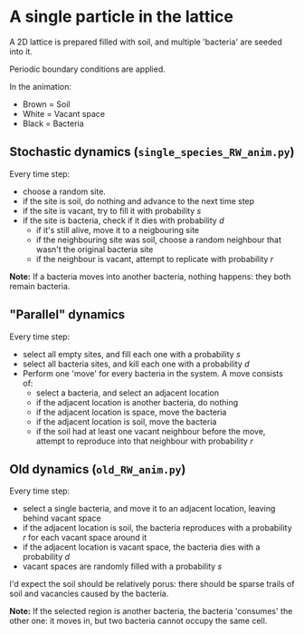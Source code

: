 # A single particle in the lattice

A 2D lattice is prepared filled with soil, and multiple 'bacteria' are seeded into it.

Periodic boundary conditions are applied.

In the animation:
- Brown = Soil
- White = Vacant space
- Black = Bacteria


## Stochastic dynamics (`single_species_RW_anim.py`)

Every time step:

* choose a random site.
* if the site is soil, do nothing and advance to the next time step
* if the site is vacant, try to fill it with probability $s$
* if the site is bacteria, check if it dies with probability $d$
  * if it's still alive, move it to a neigbouring site
  * if the neighbouring site was soil, choose a random neighbour that wasn't the original bacteria site
  * if the neighbour is vacant, attempt to replicate with probability $r$

**Note:** If a bacteria moves into another bacteria, nothing happens: they both remain bacteria.


## "Parallel" dynamics

Every time step:

* select all empty sites, and fill each one with a probability $s$
* select all bacteria sites, and kill each one with a probability $d$
* Perform one 'move' for every bacteria in the system. A move consists of:
  * select a bacteria, and select an adjacent location
  * if the adjacent location is another bacteria, do nothing
  * if the adjacent location is space, move the bacteria
  * if the adjacent location is soil, move the bacteria
  * if the soil had at least one vacant neighbour before the move, attempt to reproduce into that neighbour with probability $r$


## Old dynamics (`old_RW_anim.py`)

Every time step:

* select a single bacteria, and move it to an adjacent location, leaving behind vacant space
* if the adjacent location is soil, the bacteria reproduces with a probability $r$ for each vacant space around it
* if the adjacent location is vacant space, the bacteria dies with a probability $d$
* vacant spaces are randomly filled with a probability $s$

I'd expect the soil should be relatively porus: there should be sparse trails of soil and vacancies caused by the bacteria.

**Note:** If the selected region is another bacteria, the bacteria 'consumes' the other one: it moves in, but two bacteria cannot occupy the same cell.

